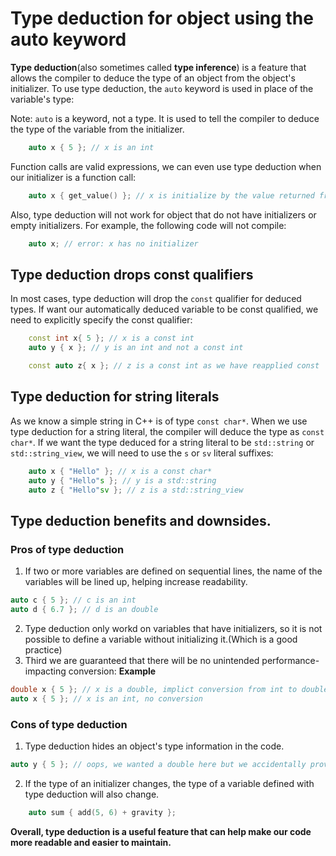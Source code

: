 # Type deduction for object using the auto keyword

**Type deduction**(also sometimes called **type inference**) is a feature that allows the compiler to deduce the type of an object from the object's initializer. To use type deduction, the `auto` keyword is used in place of the variable's type:

Note: `auto` is a keyword, not a type. It is used to tell the compiler to deduce the type of the variable from the initializer.
```cpp
    auto x { 5 }; // x is an int
```

Function calls are valid expressions, we can even use type deduction when our initializer is a function call:
```cpp
    auto x { get_value() }; // x is initialize by the value returned from the function call
```

Also, type deduction will not work for object that do not have initializers or empty initializers. For example, the following code will not compile:
```cpp
    auto x; // error: x has no initializer
```

## Type deduction drops const qualifiers

In most cases, type deduction will drop the `const` qualifier for deduced types. 
If want our automatically deduced variable to be const qualified, we need to explicitly specify the const qualifier:
```cpp
    const int x{ 5 }; // x is a const int
    auto y { x }; // y is an int and not a const int

    const auto z{ x }; // z is a const int as we have reapplied const
```

## Type deduction for string literals
As we know a simple string in C++ is of type `const char*`. When we use type deduction for a string literal, the compiler will deduce the type as `const char*`.
If we want the type deduced for a string literal to be `std::string` or `std::string_view`, we will need to use the `s` or `sv` literal suffixes:
```cpp
    auto x { "Hello" }; // x is a const char*
    auto y { "Hello"s }; // y is a std::string
    auto z { "Hello"sv }; // z is a std::string_view
```

## Type deduction benefits and downsides.

### Pros of type deduction
1. If two or more variables are defined on sequential lines, the name of the variables will be lined up, helping increase readability.
```cpp
auto c { 5 }; // c is an int
auto d { 6.7 }; // d is an double
```
2. Type deduction only workd on variables that have initializers, so it is not possible to define a variable without initializing it.(Which is a good practice)
3. Third we are guaranteed that there will be no unintended performance-impacting conversion:
**Example**
```cpp
double x { 5 }; // x is a double, implict conversion from int to double
auto x { 5 }; // x is an int, no conversion
```

### Cons of type deduction
1. Type deduction hides an object's type information in the code.
```cpp
auto y { 5 }; // oops, we wanted a double here but we accidentally provided an int literal
```
2. If the type of an initializer changes, the type of a variable defined with type deduction will also change.
```cpp
    auto sum { add(5, 6) + gravity };
```

**Overall, type deduction is a useful feature that can help make our code more readable and easier to maintain.**
